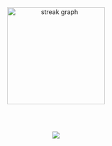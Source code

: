 <div align="center">
  <img src="https://streak-stats.demolab.com?user=xrm0s&locale=en&mode=daily&theme=dark&hide_border=false&border_radius=5&order=3" height="220" alt="streak graph" />

  <br><br>
  
  ![](https://komarev.com/ghpvc/?username=xrm0s&style=plastic)
</div>

